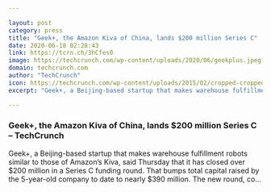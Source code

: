 ```yaml
---

layout: post
category: press
title: "Geek+, the Amazon Kiva of China, lands $200 million Series C"
date: 2020-06-18 02:28:43
link: https://tcrn.ch/3hCfes0
image: https://techcrunch.com/wp-content/uploads/2020/06/geekplus.jpeg?w=764
domain: techcrunch.com
author: "TechCrunch"
icon: https://techcrunch.com/wp-content/uploads/2015/02/cropped-cropped-favicon-gradient.png?w=180
excerpt: "Geek+, a Beijing-based startup that makes warehouse fulfillment robots similar to those of Amazon’s Kiva, said Thursday that it has closed over $200 million in a Series C funding round. That bumps total capital raised by the 5-year-old company to date to nearly $390 million. The new round, co…"

---
```


### Geek+, the Amazon Kiva of China, lands $200 million Series C – TechCrunch

Geek+, a Beijing-based startup that makes warehouse fulfillment robots similar to those of Amazon’s Kiva, said Thursday that it has closed over $200 million in a Series C funding round. That bumps total capital raised by the 5-year-old company to date to nearly $390 million. The new round, co…